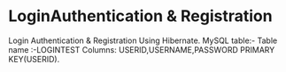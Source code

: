 # LoginAuthentication & Registration
Login Authentication & Registration
Using Hibernate.
MySQL table:-
Table name :-LOGINTEST
Columns: USERID,USERNAME,PASSWORD
PRIMARY KEY(USERID).
